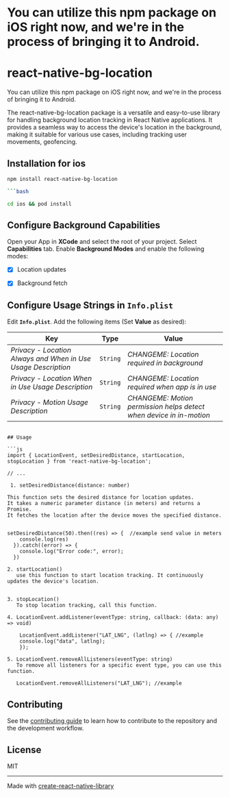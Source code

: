 # You can utilize this npm package on iOS right now, and we're in the process of bringing it to Android.

# react-native-bg-location

You can utilize this npm package on iOS right now, and we're in the process of bringing it to Android.

The react-native-bg-location package is a versatile and easy-to-use library for handling background location tracking in React Native applications. It provides a seamless way to access the device's location in the background, making it suitable for various use cases, including tracking user movements, geofencing.


## Installation for ios 

```sh
npm install react-native-bg-location

```bash

cd ios && pod install

```

## Configure Background Capabilities

Open your App in **XCode** and select the root of your project.  Select **Capabilities** tab.  Enable **Background Modes** and enable the following modes:

- [x] Location updates
- [x] Background fetch


## Configure Usage Strings in `Info.plist`

Edit **`Info.plist`**.  Add the following items (Set **Value** as desired):

| Key | Type | Value |
|-----|-------|-------------|
| *Privacy - Location Always and When in Use Usage Description* | `String` | *CHANGEME: Location required in background* |
| *Privacy - Location When in Use Usage Description* | `String` | *CHANGEME: Location required when app is in use* |
| *Privacy - Motion Usage Description* | `String` | *CHANGEME: Motion permission helps detect when device in in-motion* |

```

## Usage

```js
import { LocationEvent, setDesiredDistance, startLocation, stopLocation } from 'react-native-bg-location';

// ...
    
 1. setDesiredDistance(distance: number)

This function sets the desired distance for location updates. 
It takes a numeric parameter distance (in meters) and returns a Promise. 
It fetches the location after the device moves the specified distance.

   
setDesiredDistance(50).then((res) => {  //example send value in meters
    console.log(res)
  }).catch((error) => {
    console.log("Error code:", error);
  })

2. startLocation()
   use this function to start location tracking. It continuously updates the device's location.
  

3. stopLocation()
   To stop location tracking, call this function.

4. LocationEvent.addListener(eventType: string, callback: (data: any) => void)

    LocationEvent.addListener("LAT_LNG", (latlng) => { //example
    console.log("data", latlng);
    });

5. LocationEvent.removeAllListeners(eventType: string)
   To remove all listeners for a specific event type, you can use this function. 
   
   LocationEvent.removeAllListeners("LAT_LNG"); //example

```

## Contributing

See the [contributing guide](CONTRIBUTING.md) to learn how to contribute to the repository and the development workflow.

## License

MIT

---

Made with [create-react-native-library](https://github.com/callstack/react-native-builder-bob)
